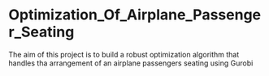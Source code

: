 # Optimization_Of_Airplane_Passenger_Seating
The aim of this project is to build a robust optimization algorithm that handles tha arrangement of an airplane passengers seating using Gurobi
